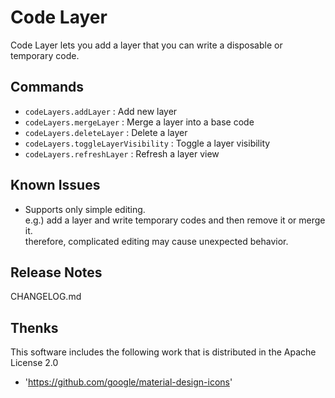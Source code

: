 # Code Layer

Code Layer lets you add a layer that you can write a disposable or temporary code.

## Commands

- `codeLayers.addLayer` : Add new layer
- `codeLayers.mergeLayer` : Merge a layer into a base code
- `codeLayers.deleteLayer` : Delete a layer
- `codeLayers.toggleLayerVisibility` : Toggle a layer visibility
- `codeLayers.refreshLayer` : Refresh a layer view

## Known Issues

- Supports only simple editing.  
    e.g.) add a layer and write temporary codes and then remove it or merge it.  
    therefore, complicated editing may cause unexpected behavior.

## Release Notes

CHANGELOG.md

## Thenks

This software includes the following work that is distributed in the Apache License 2.0

- 'https://github.com/google/material-design-icons'
